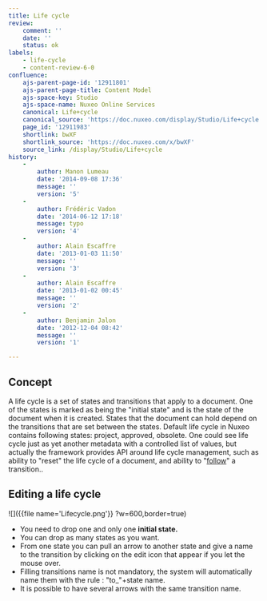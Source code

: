 ```yaml
---
title: Life cycle
review:
    comment: ''
    date: ''
    status: ok
labels:
    - life-cycle
    - content-review-6-0
confluence:
    ajs-parent-page-id: '12911801'
    ajs-parent-page-title: Content Model
    ajs-space-key: Studio
    ajs-space-name: Nuxeo Online Services
    canonical: Life+cycle
    canonical_source: 'https://doc.nuxeo.com/display/Studio/Life+cycle'
    page_id: '12911983'
    shortlink: bwXF
    shortlink_source: 'https://doc.nuxeo.com/x/bwXF'
    source_link: /display/Studio/Life+cycle
history:
    - 
        author: Manon Lumeau
        date: '2014-09-08 17:36'
        message: ''
        version: '5'
    - 
        author: Frédéric Vadon
        date: '2014-06-12 17:18'
        message: typo
        version: '4'
    - 
        author: Alain Escaffre
        date: '2013-01-03 11:50'
        message: ''
        version: '3'
    - 
        author: Alain Escaffre
        date: '2013-01-02 00:45'
        message: ''
        version: '2'
    - 
        author: Benjamin Jalon
        date: '2012-12-04 08:42'
        message: ''
        version: '1'

---
```

## Concept

A life cycle is a set of states and transitions that apply to a document. One of the states is marked as being the "initial state" and is the state of the document when it is created. States that the document can hold depend on the transitions that are set between the states. Default life cycle in Nuxeo contains following states: project, approved, obsolete. One could see life cycle just as yet another metadata with a controlled list of values, but actually the framework provides API around life cycle management, such as ability to "reset" the life cycle of a document, and ability to "[follow](http://explorer.nuxeo.org/nuxeo/site/distribution/current/viewOperation/Document.SetLifeCycle)" a transition..

## Editing a life cycle

![]({{file name='Lifecycle.png'}} ?w=600,border=true)

*   You need to drop one and only one&nbsp;**initial state.**
*   You can drop as many states as you want.
*   From one state you can pull an arrow to another state and give a name to the transition by clicking on the edit icon that appear if you let the mouse over.
*   Filling transitions name is not mandatory, the system will automatically name them with the rule : "to_"+state name.
*   It is possible to have several arrows with the same transition name.